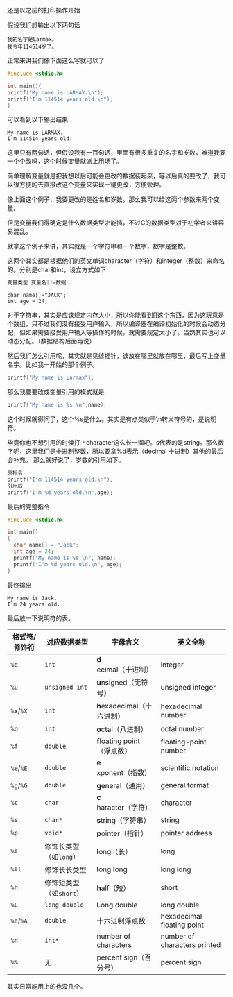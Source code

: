 还是以之前的打印操作开始

假设我们想输出以下两句话

```
我的名字是Larmax。
我今年114514岁了。
```

正常来讲我们像下面这么写就可以了

``` c
#include <stdio.h>

int main(){
printf("My name is LARMAX.\n");
printf("I'm 114514 years old.\n");
}
```

可以看到以下输出结果

```
My name is LARMAX.
I'm 114514 years old.
```

这里只有两句话，但假设我有一百句话，里面有很多重复的名字和岁数，难道我要一个个改吗，这个时候变量就派上用场了。

简单理解变量就是把我想以后可能会更改的数据装起来，等以后真的要改了，我可以很方便的去直接改这个变量来实现一键更改，方便管理。

像上面这个例子，我要更改的是姓名和岁数。那么我可以给这两个参数来两个变量。

但是变量我们得确定是什么数据类型才能插，不过C的数据类型对于初学者来讲容易混乱。

就拿这个例子来讲，其实就是一个字符串和一个数字，数字是整数。

这两个其实都是根据他们的英文单词character（字符）和integer（整数）来命名的。分别是char和int，设立方式如下
``` c
变量类型 变量名[]=数据
```

```
char name[]="JACK";
int age = 24;
```

对于字符串，其实是应该规定内存大小，所以你能看到[]这个东西，因为这玩意是个数组，只不过我们没有接受用户输入，所以编译器在编译初始化的时候会动态分配，但如果需要接受用户输入等操作的时候，就需要规定大小了。当然其实也可以动态分配。（数据结构后面再说）

<!--tips：对于jack，看着是4个字，其实是占据5个字符，真实的情况是j,a,c,k,\0,。（\0指的是空字符）-->

然后我们怎么引用呢，其实就是见缝插针，该放在哪里就放在哪里，最后写上变量名字。比如我一开始的那个例子。
``` c
printf("My name is Larmax");
```
那么我要要改成变量引用的模式就是
``` c
printf("My name is %s.\n",name);
```
这个时候就得问了，这个%s是什么。其实是有点类似于\n转义符号的，是说明符。

毕竟你也不想引用的时候打上character这么长一溜吧。s代表的是string。那么数字呢，这里我们是十进制整数，所以要拿%d表示（decimal 十进制）其他的最后会补充。
那么就好说了，岁数的引用如下。
``` c
原指令
printf("I'm 114514 years old.\n");
引用后
printf("I'm %d years old.\n",age);
```
最后的完整指令
``` c
#include <stdio.h>

int main()
{
  char name[] = "Jack";
  int age = 24;
  printf("My name is %s.\n", name);
  printf("I'm %d years old.\n", age);
}
```
最终输出
``` output
My name is Jack.
I'm 24 years old.
```

最后放一下说明符的表。

| 格式符/修饰符 | 对应数据类型 | 字母含义 | 英文全称 |
|--------------|----------------------|-------------------------|--------------------------|
| `%d` | `int` | **d**ecimal（十进制） | integer |
| `%u` | `unsigned int` | **u**nsigned（无符号） | unsigned integer |
| `%x`/`%X` | `int` | **h**exadecimal（十六进制） | hexadecimal number | 
| `%o` | `int` | **o**ctal（八进制） | octal number | 
| `%f` | `double` | **f**loating point（浮点数） | floating-point number |
| `%e`/`%E` | `double` | **e**xponent（指数） | scientific notation |
| `%g`/`%G` | `double` | **g**eneral（通用） | general format | 
| `%c` | `char` | **c**haracter（字符） | character |
| `%s` | `char*` | **s**tring（字符串） | string |
| `%p` | `void*` | **p**ointer（指针） | pointer address |
| `%l` | 修饰长类型（如`long`） | **l**ong（长） | long |
| `%ll` | 修饰长长类型 | **l**ong **l**ong | long long | 
| `%h` | 修饰短类型（如`short`） | **h**alf（短） | short | 
| `%L` | `long double` | **L**ong double | long double |
| `%a`/`%A` | `double` | 十六进制浮点数 | hexadecimal floating point | 
| `%n` | `int*` | number of characters | number of characters printed | 
| `%%` | 无 | percent sign（百分号） | percent sign |

其实日常能用上的也没几个。
